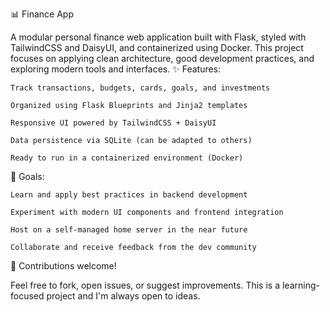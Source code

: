 📊 Finance App

A modular personal finance web application built with Flask, styled with TailwindCSS and DaisyUI, and containerized using Docker.
This project focuses on applying clean architecture, good development practices, and exploring modern tools and interfaces.
✨ Features:

    Track transactions, budgets, cards, goals, and investments

    Organized using Flask Blueprints and Jinja2 templates

    Responsive UI powered by TailwindCSS + DaisyUI

    Data persistence via SQLite (can be adapted to others)

    Ready to run in a containerized environment (Docker)

🚀 Goals:

    Learn and apply best practices in backend development

    Experiment with modern UI components and frontend integration

    Host on a self-managed home server in the near future

    Collaborate and receive feedback from the dev community

🤝 Contributions welcome!

Feel free to fork, open issues, or suggest improvements.
This is a learning-focused project and I'm always open to ideas.
